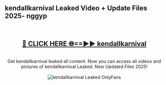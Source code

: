 <h2>kendallkarnival Leaked Video + Update Files 2025- nggyp</h2>
<br>
<div align="center">
<h2><a href="https://libra.edu.pl?kendallkarnival" rel="nofollow">🔴 CLICK HERE 🌐==►► kendallkarnival</a></h2>
<br>
Get kendallkarnival leaked all content. Now you can access all videos and pictures of kendallkarnival Leaked. New Updated Files 2025!
<br>
<br>
<a href="https://libra.edu.pl?kendallkarnival" rel="nofollow" data-target="animated-image.originalLink"><img src="https://i.ibb.co.com/WyWwxjT/player-gif2.gif" alt="kendallkarnival Leaked OnlyFans" style="max-width: 100%; display: inline-block;" data-target="animated-image.originalImage"></a>
</div>
<br>